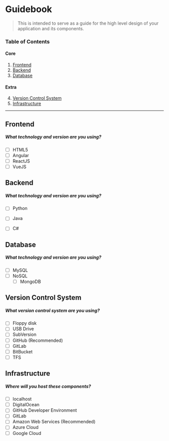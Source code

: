 # Guidebook

> This is intended to serve as a guide for the high level design of your application and its components.

### Table of Contents
#### Core
1. [Frontend](#frontend)
2. [Backend](#backend)
3. [Database](#database)
#### Extra
4. [Version Control System](#version-control-system)
4. [Infrastructure](#infrastructure)

---  
  

## Frontend

##### What technology and version are you using?
- [ ] HTML5
- [ ] Angular
- [ ] ReactJS
- [ ] VueJS

## Backend

##### What technology and version are you using?
- [ ] Python
- [ ] Java
- [ ] C#


## Database

##### What technology and version are you using?
- [ ] MySQL
- [ ] NoSQL
    - [ ] MongoDB

## Version Control System

##### What version control system are you using?
- [ ] Floppy disk
- [ ] USB Drive
- [ ] SubVersion
- [ ] GitHub (Recommended)
- [ ] GitLab
- [ ] BitBucket
- [ ] TFS

## Infrastructure

##### Where will you host these components?
- [ ] localhost
- [ ] DigitalOcean
- [ ] GitHub Developer Environment
- [ ] GitLab
- [ ] Amazon Web Services (Recommended)
- [ ] Azure Cloud
- [ ] Google Cloud
